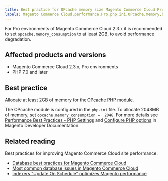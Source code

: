 ```yaml
---
title: Best practice for OPcache memory size Magento Commerce Cloud Pro plan
labels: Magento Commerce Cloud,performance,Pro,php.ini,OPcache,memory,best practices,2.3.x,PHP 7.0
---
```


For Pro environments of Magento Commerce Cloud 2.3.x it is recommended to set `` opcache.memory_consumption `` to at least 2GB, to avoid performance degradation. 

## Affected products and versions

* Magento Commerce Cloud 2.3.x, Pro environments
* PHP 7.0 and later

## Best practice

Allocate at least 2GB of memory for the [OPcache PHP module](https://www.php.net/manual/en/book.opcache.php). 

The OPcache module is configured in the `` php.ini `` file. To allocate 2048MB of memory, set `` opcache.memory_consumption =  2048 ``. For more details see [Performance Best Practices - PHP Settings](https://devdocs.magento.com/guides/v2.3/performance-best-practices/software.html#php-settings) and [Configure PHP options](https://devdocs.magento.com/cloud/project/project-conf-files_magento-app.html#customize-phpini-settings) in Magento Developer Documentation.

## Related reading

Best practices for improving Magento Commerce Cloud site performance: 

* [Database best practices for Magento Commerce Cloud](https://support.magento.com/hc/en-us/articles/360041997312-Database-best-practices-for-Magento-Commerce-Cloud)
* [Most common database issues in Magento Commerce Cloud](https://support.magento.com/hc/en-us/articles/360041739651-Most-common-database-issues-in-Magento-Commerce-Cloud)
* [Indexers "Update On Schedule" optimizes Magento performance](https://support.magento.com/hc/en-us/articles/360040227191-Indexers-Update-On-Schedule-optimizes-Magento-performance-)

 